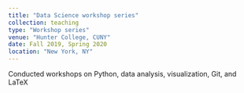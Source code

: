 ```yaml
---
title: "Data Science workshop series"
collection: teaching
type: "Workshop series"
venue: "Hunter College, CUNY"
date: Fall 2019, Spring 2020
location: "New York, NY"
---
```



Conducted workshops on Python, data analysis, visualization, Git, and LaTeX
